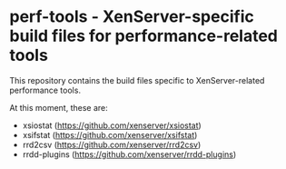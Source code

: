 perf-tools - XenServer-specific build files for performance-related tools
=========================================================================

This repository contains the build files specific to XenServer-related
performance tools.

At this moment, these are:

* xsiostat     (https://github.com/xenserver/xsiostat)
* xsifstat     (https://github.com/xenserver/xsifstat)
* rrd2csv      (https://github.com/xenserver/rrd2csv)
* rrdd-plugins (https://github.com/xenserver/rrdd-plugins)
